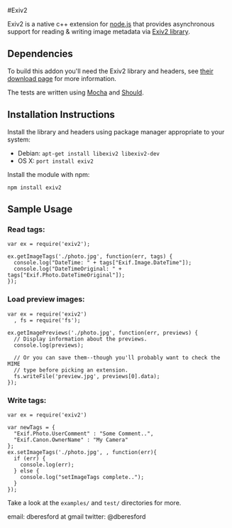 
#Exiv2

Exiv2 is a native c++ extension for [node.js](http://nodejs.org/) that provides
asynchronous support for reading & writing image metadata via
[Exiv2 library](http://www.exiv2.org).

## Dependencies

To build this addon you'll need the Exiv2 library and headers, see
[their download page](http://www.exiv2.org/download.html) for more information.

The tests are written using [Mocha](https://github.com/visionmedia/mocha) and
[Should](https://github.com/visionmedia/should.js).

## Installation Instructions

Install the library and headers using package manager appropriate to your system:

  - Debian: `apt-get install libexiv2 libexiv2-dev`
  - OS X: `port install exiv2`

Install the module with npm:

    npm install exiv2

## Sample Usage

### Read tags:

    var ex = require('exiv2');

    ex.getImageTags('./photo.jpg', function(err, tags) {
      console.log("DateTime: " + tags["Exif.Image.DateTime"]);
      console.log("DateTimeOriginal: " + tags["Exif.Photo.DateTimeOriginal"]);
    });

### Load preview images:

    var ex = require('exiv2')
      , fs = require('fs');

    ex.getImagePreviews('./photo.jpg', function(err, previews) {
      // Display information about the previews.
      console.log(previews);

      // Or you can save them--though you'll probably want to check the MIME
      // type before picking an extension.
      fs.writeFile('preview.jpg', previews[0].data);
    });

### Write tags:

    var ex = require('exiv2')

    var newTags = {
      "Exif.Photo.UserComment" : "Some Comment..",
      "Exif.Canon.OwnerName" : "My Camera"
    };
    ex.setImageTags('./photo.jpg', , function(err){
      if (err) {
        console.log(err);
      } else {
        console.log("setImageTags complete..");
      }
    });

Take a look at the `examples/` and `test/` directories for more.

email: dberesford at gmail
twitter: @dberesford
